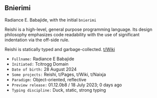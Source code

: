 ## Bnierimi
Radiance E. Babajide, with the initial `bnierimi`

Reishi is a high-level, general purpose programming language. Its design philosophy emphasizes code readability with the use of significant indentation via the off-side rule.

Reishi is statically typed and garbage-collected. [t/Wiki](https://wiki.tcitro.gg)

- `Fullname:` Radiance E Babajide
- `Initiated:` Tcitrogg Domain
- `Date of birth:` 28 August 2024
- `Some projects:` Reishi, t/Pages, t/Wiki, t/Naixja
- `Paradigm:` Object-oriented, reflective
- `Preview release:` 01.12.0b8 / 18 July 2023; 0 days ago
- `Typing discipline:` Duck, static, strong typing